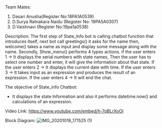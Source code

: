 Team Mates:
1. Dasari Anusha(Register No:18PA1A0539)
2. D.Surya Ratnakara Naidu (Register No: 19PA5A0307)
3. D.Vaishnavi (Register No:19pa1a0538)

Description:
The first step of State_Info bot is calling chatbot function that introduces itself, next bot call greetings() it asks for the name then, welcome() takes a name as input and display some message along with the name.
Secondly,  Show_menu() performs 4 types actions. if the user enters 1 -> It displays the serial numbers with state names, Then the user has to select one number and enter, it will give the information about that state. If the user enters 2 -> It displays the current date with time. If the user enters 3 -> It takes input as an expression and produces the result of an expression. If the user enters 4 -> It will end the chat.

The objective of State_info Chatbot:
* It displays the state Information and also it performs datetime.now() and calculations of an expression.

Video Link:
https://www.youtube.com/embed/h-7qBLrXoOI 

Block Diagram:
![IMG_20201018_171525 (1)](https://user-images.githubusercontent.com/68633587/96366619-42346b00-1166-11eb-90df-81d81faa4cf6.jpg) 



